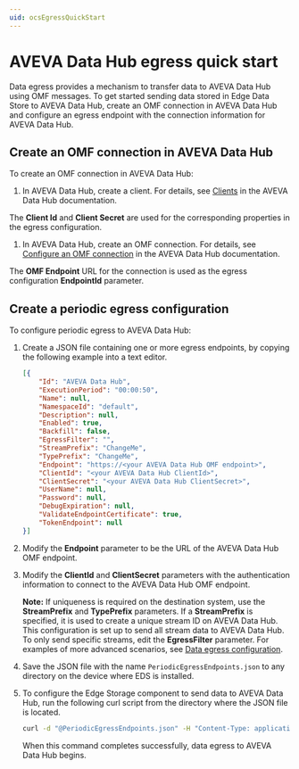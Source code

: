 ```yaml
---
uid: ocsEgressQuickStart
---
```


# AVEVA Data Hub egress quick start

Data egress provides a mechanism to transfer data to AVEVA Data Hub using OMF messages. To get started sending data stored in Edge Data Store to AVEVA Data Hub, create an OMF connection in AVEVA Data Hub and configure an egress endpoint with the connection information for AVEVA Data Hub.

## Create an OMF connection in AVEVA Data Hub

To create an OMF connection in AVEVA Data Hub:

1. In AVEVA Data Hub, create a client. For details, see [Clients](https://docs.osisoft.com/bundle/data-hub/page/set-up/clients/clients-concept.html) in the AVEVA Data Hub documentation.

  The **Client Id** and **Client Secret** are used for the corresponding properties in the egress configuration.

1. In AVEVA Data Hub, create an OMF connection. For details, see [Configure an OMF connection](https://docs.osisoft.com/bundle/data-hub/page/add-organize-data/collect-data/connectors/omf/omf-connection-procedure.html) in the AVEVA Data Hub documentation.

  The **OMF Endpoint** URL for the connection is used as the egress configuration **EndpointId** parameter.

## Create a periodic egress configuration

To configure periodic egress to AVEVA Data Hub:

1. Create a JSON file containing one or more egress endpoints, by copying the following example into a text editor.

   ```json
   [{
       "Id": "AVEVA Data Hub",
       "ExecutionPeriod": "00:00:50",
       "Name": null,
       "NamespaceId": "default",
       "Description": null,
       "Enabled": true,
       "Backfill": false,
       "EgressFilter": "",
       "StreamPrefix": "ChangeMe",
       "TypePrefix": "ChangeMe",
       "Endpoint": "https://<your AVEVA Data Hub OMF endpoint>",
       "ClientId": "<your AVEVA Data Hub ClientId>",
       "ClientSecret": "<your AVEVA Data Hub ClientSecret>",
       "UserName": null,
       "Password": null,
       "DebugExpiration": null,
       "ValidateEndpointCertificate": true,
       "TokenEndpoint": null
   }]
   ```

1. Modify the **Endpoint** parameter to be the URL of the AVEVA Data Hub OMF endpoint.

1. Modify the **ClientId** and **ClientSecret** parameters with the authentication information to connect to the AVEVA Data Hub OMF endpoint.

    **Note:** If uniqueness is required on the destination system, use the **StreamPrefix** and **TypePrefix** parameters. If a **StreamPrefix** is specified, it is used to create a unique stream ID on AVEVA Data Hub. This configuration is set up to send all stream data to AVEVA Data Hub. To only send specific streams, edit the **EgressFilter** parameter. For examples of more advanced scenarios, see [Data egress configuration](xref:egress).

1. Save the JSON file with the name `PeriodicEgressEndpoints.json` to any directory on the device where EDS is installed.

1. To configure the Edge Storage component to send data to AVEVA Data Hub, run the following curl script from the directory where the JSON file is located.

    ```bash
    curl -d "@PeriodicEgressEndpoints.json" -H "Content-Type: application/json" -X PUT http://localhost:5590/api/v1/configuration/storage/PeriodicEgressEndpoints/
    ```

   When this command completes successfully, data egress to AVEVA Data Hub begins.
